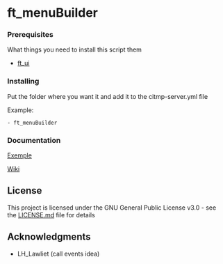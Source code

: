# ft_menuBuilder

### Prerequisites

What things you need to install this script them

 - [ft_ui](https://github.com/FivemTools/ft_ui)

### Installing

Put the folder where you want it and add it to the citmp-server.yml file

Example:

```
- ft_menuBuilder
```

### Documentation

[Exemple](https://github.com/FivemTools/ft_menuExemple)

[Wiki](https://github.com/FivemTools/ft_menuBuilder/wiki)

## License

This project is licensed under the GNU General Public License v3.0 - see the [LICENSE.md](LICENSE.md) file for details

## Acknowledgments

* LH_Lawliet (call events idea)
